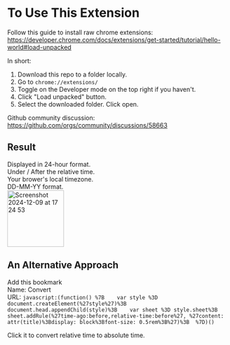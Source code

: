 # To Use This Extension

Follow this guide to install raw chrome extensions:
https://developer.chrome.com/docs/extensions/get-started/tutorial/hello-world#load-unpacked

In short:
1. Download this repo to a folder locally.
2. Go to `chrome://extensions/`
3. Toggle on the Developer mode on the top right if you haven't.
4. Click "Load unpacked" button.
5. Select the downloaded folder. Click open.

Github community discussion: https://github.com/orgs/community/discussions/58663

## Result

Displayed in 24-hour format.\
Under / After the relative time.\
Your brower's local timezone.\
DD-MM-YY format.\
<img width="129" alt="Screenshot 2024-12-09 at 17 24 53" src="https://github.com/user-attachments/assets/143c8d8d-c57a-4030-887f-db6f095d1819">


## An Alternative Approach

Add this bookmark\
Name: Convert\
URL: `javascript:(function() %7B    var style %3D document.createElement(%27style%27)%3B    document.head.appendChild(style)%3B    var sheet %3D style.sheet%3B    sheet.addRule(%27time-ago:before,relative-time:before%27, %27content: attr(title)%3Bdisplay: block%3Bfont-size: 0.5rem%3B%27)%3B  %7D)()`

Click it to convert relative time to absolute time.
